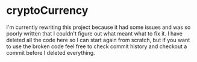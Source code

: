 # cryptoCurrency
I'm currently rewriting this project because it had some issues and was so poorly written that I couldn't figure out what meant what to fix it. I have deleted all the code here so I can start again from scratch, but if you want to use the broken code feel free to check commit history and checkout a commit before I deleted everything.